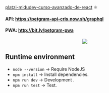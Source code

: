 [platzi-midudev-curso-avanzado-de-react](https://platzi.com/cursos/react-avanzado/) ⚛️
#### API: https://petgram-api-cris.now.sh/graphql
#### PWA: http://bit.ly/petgram-pwa

<p align="center">
  <img src="http://i.picasion.com/pic89/d1bdf833febef75b8795996f164ea4ff.gif">
</p>
 
## Runtime environment

* `node --version` -> Require NodeJS
* `npm install` -> Install dependencies.
* `npm run dev` -> Development .
* `npm run test` -> Test.




